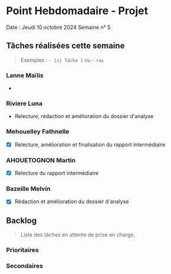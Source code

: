 # Point Hebdomadaire - Projet

Date : Jeudi 10 octobre 2024
Semaine n° 5

## Tâches réalisées cette semaine

> Exemples : `- [x] Tâche 1` ou - `ras`

### Lanne Maïlis
- 

### Riviere Luna
- Relecture, rédaction et amélioration du dossier d'analyse

### Mehouelley Fathnelle
- [X] Relecture, amélioration et finalisation du rapport intermédiaire

### AHOUETOGNON Martin
- [X] Relecture du rapport intermédiaire
### Bazeille Melvin

- [X] Rédaction et amélioration du dossier d'analyse

## Backlog

> Liste des tâches en attente de prise en charge.


### Prioritaires


### Secondaires
